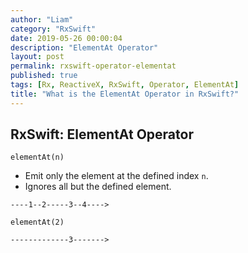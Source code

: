 ```yaml
---
author: "Liam"
category: "RxSwift"
date: 2019-05-26 00:00:04
description: "ElementAt Operator"
layout: post
permalink: rxswift-operator-elementat
published: true
tags: [Rx, ReactiveX, RxSwift, Operator, ElementAt]
title: "What is the ElementAt Operator in RxSwift?"
---
```


## RxSwift: ElementAt Operator

`elementAt(n)`

- Emit only the element at the defined index `n`.
- Ignores all but the defined element.

```
----1--2-----3--4---->

elementAt(2)

-------------3------->
```
